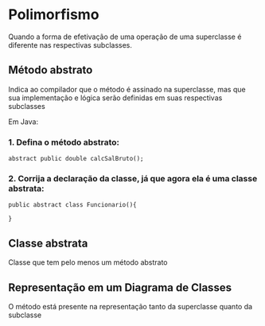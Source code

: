 # Polimorfismo

Quando a forma de efetivação de uma operação de uma superclasse é diferente nas respectivas subclasses. 

## Método abstrato
Indica ao compilador que o método é assinado na superclasse, mas que sua implementação e lógica serão definidas em suas respectivas subclasses


Em Java:

### 1. Defina o método abstrato:
```
abstract public double calcSalBruto();
```

### 2. Corrija a declaração da classe, já que agora ela é uma classe abstrata:
```
public abstract class Funcionario(){

}
```
## Classe abstrata
Classe que tem pelo menos um método abstrato

## Representação em um Diagrama de Classes
O método está presente na representação tanto da superclasse quanto da subclasse